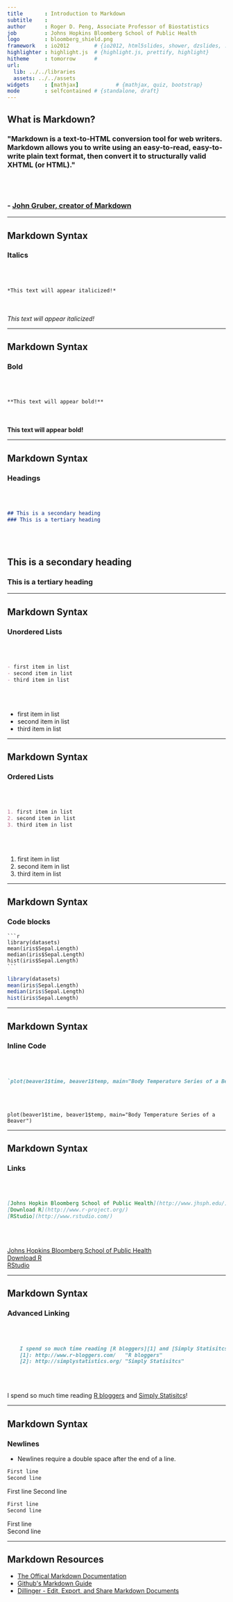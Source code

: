 ```yaml
---
title       : Introduction to Markdown
subtitle    : 
author      : Roger D. Peng, Associate Professor of Biostatistics 
job         : Johns Hopkins Bloomberg School of Public Health
logo        : bloomberg_shield.png
framework   : io2012        # {io2012, html5slides, shower, dzslides, ...}
highlighter : highlight.js  # {highlight.js, prettify, highlight}
hitheme     : tomorrow      # 
url:
  lib: ../../libraries
  assets: ../../assets
widgets     : [mathjax]            # {mathjax, quiz, bootstrap}
mode        : selfcontained # {standalone, draft}
---
```

  
## What is Markdown?

### "Markdown is a text-to-HTML conversion tool for web writers. Markdown allows you to write using an easy-to-read, easy-to-write plain text format, then convert it to structurally valid XHTML (or HTML)."

<br></br>
### \- [**John Gruber, creator of Markdown**](http://daringfireball.net/projects/markdown/) 

---

## Markdown Syntax

### Italics

<br></br>

```markdown
*This text will appear italicized!*
```

<br></br>
*This text will appear italicized!*

---

## Markdown Syntax

### Bold

<br></br>

```markdown
**This text will appear bold!**
```

<br></br>
**This text will appear bold!**  

---

## Markdown Syntax

### Headings

<br></br>

```markdown
## This is a secondary heading
### This is a tertiary heading
```

<br></br>
## This is a secondary heading
### This is a tertiary heading

---

## Markdown Syntax

### Unordered Lists

<br></br>

```markdown
- first item in list
- second item in list
- third item in list
```

<br></br>
- first item in list
- second item in list
- third item in list

---

## Markdown Syntax

### Ordered Lists

<br></br>

```markdown
1. first item in list
2. second item in list
3. third item in list
```

<br></br>

1. first item in list
2. second item in list
3. third item in list

---

## Markdown Syntax

### Code blocks

    ```r
    library(datasets)
    mean(iris$Sepal.Length)
    median(iris$Sepal.Length)
    hist(iris$Sepal.Length)
    ```
    
```r
library(datasets)
mean(iris$Sepal.Length)
median(iris$Sepal.Length)
hist(iris$Sepal.Length)
```

---

## Markdown Syntax

### Inline Code

<br></br>

```markdown
`plot(beaver1$time, beaver1$temp, main="Body Temperature Series of a Beaver")`
```

<br></br>

`plot(beaver1$time, beaver1$temp, main="Body Temperature Series of a Beaver")`

---

## Markdown Syntax

### Links

<br></br>

```markdown
[Johns Hopkin Bloomberg School of Public Health](http://www.jhsph.edu/)
[Download R](http://www.r-project.org/)
[RStudio](http://www.rstudio.com/)
```

<br></br>

[Johns Hopkins Bloomberg School of Public Health](http://www.jhsph.edu/)  
[Download R](http://www.r-project.org/)  
[RStudio](http://www.rstudio.com/)  

---

## Markdown Syntax

### Advanced Linking

<br></br>

```markdown
    I spend so much time reading [R bloggers][1] and [Simply Statisitcs][2]!  
    [1]: http://www.r-bloggers.com/   "R bloggers"  
    [2]: http://simplystatistics.org/ "Simply Statisitcs"  
```

<br></br>

I spend so much time reading [R bloggers][1] and [Simply Statisitcs][2]!

[1]: http://www.r-bloggers.com/   "R bloggers"
[2]: http://simplystatistics.org/ "Simply Statisitcs"

---

## Markdown Syntax

### Newlines

- Newlines require a double space after the end of a line.

```markdown
First line
Second line
```

First line
Second line

```markdown
First line
Second line
```

First line  
Second line

---

## Markdown Resources

- [The Offical Markdown Documentation](http://daringfireball.net/projects/markdown/basics)
- [Github's Markdown Guide](https://help.github.com/articles/github-flavored-markdown)
- [Dillinger - Edit, Export, and Share Markdown Documents](http://www.dillinger.io/)
